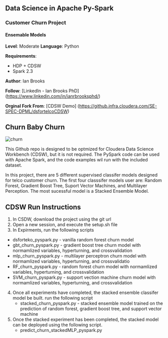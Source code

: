 ## Data Science in Apache Py-Spark
### Customer Churn Project
#### Ensemable Models

**Level**: Moderate
**Language**: Python

**Requirements**: 
- HDP + CDSW 
- Spark 2.3

**Author**: Ian Brooks

**Follow**: [LinkedIn - Ian Brooks PhD] (https://www.linkedin.com/in/ianrbrooksphd/)

**Orginal Fork From**: [CDSW Demo]  (https://github.infra.cloudera.com/SE-SPEC-DPML/dsfortelcoCDSW) 

## Churn Baby Churn 

![churn](https://blog.aircall.io/wp-content/uploads/2017/03/customer-churn.png "churn")

This Github repo is designed to be optmized for Cloudera Data Science Workbench (CDSW), but it is not required.  The PySpark code can be used with Apache Spark, and the code examples wil run with the included dataset.

In this project, there are 5 different supervised classifer models designed for telco customer churn.  The first four classsifer models user are: Random Forest, Gradient Boost Tree, Suport Vector Machines, and Multilayer Perception.  The most sucessful model is a Stacked Ensemble Model.    

## CDSW Run Instructions

1.  In CSDW, download the project using the git url 
2.  Open a new session, and execute the setup.sh file
3.  In Expirments, run the following scripts
   * dsforteko_pyspark.py  - vanilla random forest churn model
   * gbt_churn_pyspark.py  - gradient boost tree churn model with normamlized variables, hyperturning, and crossvalidation
   * mlp_churn_pyspark.py  - multilayer perceptron churn model with normamlized variables, hyperturning, and crossvalidatio
   * RF_churn_pyspark.py  -  random forest churn model with normamlized variables, hyperturning, and crossvalidation
   * SVM_churn_pyspark.py -  support vection machine churn model with normamlized variables, hyperturning, and crossvalidation
4. Once all experiments have completed, the stacked ensemble classifer model be built. run the following script
   * stacked_churn_pyspark.py - stacked ensemble model trained on the prediction of random forest, gradient boost tree, and support vector machine 
5. Once the stacked experiment has been completed, the stacked model can be deployed using the following script.
   * predict_churn_stackedMLP_pyspark.py
